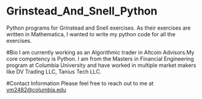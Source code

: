 # Grinstead_And_Snell_Python
Python programs for Grinstead and Snell exercises. As their exercises are written in Mathematica, I wanted to write my python code for all the exercises.

#Bio
I am currently working as an Algorithmic trader in Altcoin Advisors.My core competency is Python. I am from the Masters in Financial Engineering program at Columbia University and have worked in multiple market makers like DV Trading LLC, Tanius Tech LLC.

#Contact Information
Please feel free to reach out to me at vm2482@columbia.edu

